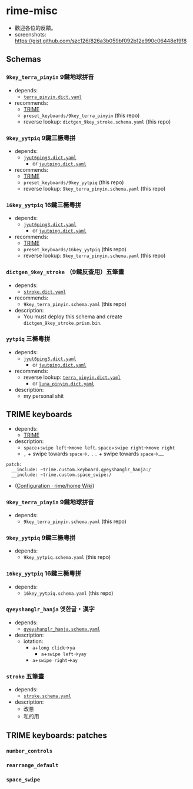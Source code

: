 # rime-misc
* 歡迎各位的反饋。
* screenshots: https://gist.github.com/szc126/826a3b059bf092b12e990c06448e19f8

## Schemas

### `9key_terra_pinyin` 9鍵地球拼音
* depends:
  * [`terra_pinyin.dict.yaml`](https://github.com/rime/rime-terra-pinyin)
* recommends:
  * [TRIME](https://github.com/osfans/trime)
  * `preset_keyboards/9key_terra_pinyin` (this repo)
  * reverse lookup: `dictgen_9key_stroke.schema.yaml` (this repo)

### `9key_yytpiq` 9鍵三橛粵拼
* depends:
  * [`jyut6ping3.dict.yaml`](https://github.com/sgalal/rime-cantonese)
    * or [`jyutping.dict.yaml`](https://github.com/rime/rime-jyutping)
* recommends:
  * [TRIME](https://github.com/osfans/trime)
  * `preset_keyboards/9key_yytpiq` (this repo)
  * reverse lookup: `9key_terra_pinyin.schema.yaml` (this repo)

### `16key_yytpiq` 16鍵三橛粵拼
* depends:
  * [`jyut6ping3.dict.yaml`](https://github.com/sgalal/rime-cantonese)
    * or [`jyutping.dict.yaml`](https://github.com/rime/rime-jyutping)
* recommends:
  * [TRIME](https://github.com/osfans/trime)
  * `preset_keyboards/16key_yytpiq` (this repo)
  * reverse lookup: `9key_terra_pinyin.schema.yaml` (this repo)

### `dictgen_9key_stroke` （9鍵反查用）五筆畫
* depends:
  * [`stroke.dict.yaml`](https://github.com/rime/rime-stroke)
* recommends:
  * `9key_terra_pinyin.schema.yaml` (this repo)
* description:
  * You must deploy this schema and create `dictgen_9key_stroke.prism.bin`.

### `yytpiq` 三橛粵拼
* depends:
  * [`jyut6ping3.dict.yaml`](https://github.com/sgalal/rime-cantonese)
    * or [`jyutping.dict.yaml`](https://github.com/rime/rime-jyutping)
* recommends:
  * reverse lookup: [`terra_pinyin.dict.yaml`](https://github.com/rime/rime-terra-pinyin)
    * or [`luna_pinyin.dict.yaml`](https://github.com/rime/rime-luna-pinyin)
* description:
  * my personal shit

## TRIME keyboards
* depends:
  * [TRIME](https://github.com/osfans/trime)
* description:
  * `space`+`swipe left`→`move left`. `space`+`swipe right`→`move right`
  * `,` + swipe towards `space`→`、`. `.` + swipe towards `space`→`……`

```
patch:
  __include: ~trime.custom.keyboard.qyeyshanglr_hanja:/
  __include: ~trime.custom.space_swipe:/
```
* ([Configuration &middot; rime/home Wiki](https://github.com/rime/home/wiki/Configuration))

### `9key_terra_pinyin` 9鍵地球拼音
* depends:
  * `9key_terra_pinyin.schema.yaml` (this repo)

### `9key_yytpiq` 9鍵三橛粵拼
* depends:
  * `9key_yytpiq.schema.yaml` (this repo)

### `16key_yytpiq` 16鍵三橛粵拼
* depends:
  * `16key_yytpiq.schema.yaml` (this repo)

### `qyeyshanglr_hanja` 옛한글・漢字
* depends:
  * [`qyeyshanglr_hanja.schema.yaml`](https://github.com/biopolyhedron/rime-qyeyshanglr-hanja)
* description:
  * iotation:
    * `a`+`long click`→`ya`
      * `a`+`swipe left`→`yay`
    * `a`+`swipe right`→`ay`

### `stroke` 五筆畫
* depends:
  * [`stroke.schema.yaml`](https://github.com/rime/rime-stroke)
* description:
  * 改悪
  * 私的用

## TRIME keyboards: patches

### `number_controls`

### `rearrange_default`

### `space_swipe`
